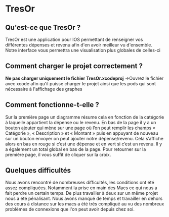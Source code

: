 # TresOr

## Qu'est-ce que TresOr ?
TresOr est une application pour IOS permettant de renseigner vos différentes dépenses et revenu afin d'en avoir meilleur vu d'ensemble. Notre interface vous permettra une visualisation plus globales de celles-ci 

## Comment charger le projet correctement ?
**Ne pas charger uniquement le fichier TresOr.xcodeproj**
->Ouvrez le fichier avec xcode afin qu'il puisse charger le projet ainsi que les pods qui sont nécessaire à l'affichage des graphes

## Comment fonctionne-t-elle ?
Sur la première page un diagramme résume cela en fonction de la catégorie à laquelle appartient la dépense ou le revenu. En bas de la page il y a un bouton ajouter qui mène sur une page où l’on peut remplir les champs « Catégorie », « Description » et « Montant » puis en appuyant de nouveau sur un bouton envoyer on peut ajouter notre dépense/revenu. Cela s’affiche alors en bas en rouge si c’est une dépense et en vert si c’est un revenu. Il y a également un total global en bas de la page. Pour retourner sur la première page, il vous suffit de cliquer sur la croix.

## Quelques difficultés
Nous avons rencontré de nombreuses difficultés, les conditions ont été assez compliquées. Notamment la prise en main des Macs ce qui nous a fait perdre un certain temps. De plus travailler à deux sur un même projet nous a été pénalisant.  Nous avons manqué de temps et travailler en dehors des cours à distance sur les macs a été très compliqué au vu des nombreux problèmes de connexions que l'on peut avoir depuis chez soi.
